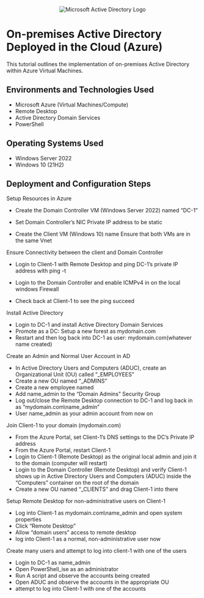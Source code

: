 <p align="center">
<img src="https://i.imgur.com/pU5A58S.png" alt="Microsoft Active Directory Logo"/>
</p>

<h1>On-premises Active Directory Deployed in the Cloud (Azure)</h1>
This tutorial outlines the implementation of on-premises Active Directory within Azure Virtual Machines.<br />




<h2>Environments and Technologies Used</h2>

- Microsoft Azure (Virtual Machines/Compute)
- Remote Desktop
- Active Directory Domain Services
- PowerShell

<h2>Operating Systems Used </h2>

- Windows Server 2022
- Windows 10 (21H2)



<h2>Deployment and Configuration Steps</h2>
Setup Resources in Azure

 - Create the Domain Controller VM (Windows Server 2022) named “DC-1”
 - Set Domain Controller’s NIC Private IP address to be static
 
 - Create the Client VM (Windows 10) name
 Ensure that both VMs are in the same Vnet 
 
 Ensure Connectivity between the client and Domain Controller
 
 - Login to Client-1 with Remote Desktop and ping DC-1’s private IP address with ping -t <ip address> 
  
 - Login to the Domain Controller and enable ICMPv4 in on the local windows Firewall
  
 - Check back at Client-1 to see the ping succeed

  
Install Active Directory
 - Login to DC-1 and install Active Directory Domain Services
 - Promote as a DC: Setup a new forest as mydomain.com
 - Restart and then log back into DC-1 as user: mydomain.com\(whatever name created)
  
  Create an Admin and Normal User Account in AD
 - In Active Directory Users and Computers (ADUC), create an Organizational Unit (OU) called “_EMPLOYEES”
 - Create a new OU named “_ADMINS”
 - Create a new employee named 
 - Add name_admin to the “Domain Admins” Security Group
 - Log out/close the Remote Desktop connection to DC-1 and log back in as “mydomain.com\name_admin”
 - User name_admin as your admin account from now on

  Join Client-1 to your domain (mydomain.com)
 - From the Azure Portal, set Client-1’s DNS settings to the DC’s Private IP address
 - From the Azure Portal, restart Client-1
 - Login to Client-1 (Remote Desktop) as the original local admin and join it to the domain (computer will restart)
 - Login to the Domain Controller (Remote Desktop) and verify Client-1 shows up in Active Directory Users and Computers (ADUC) inside the “Computers” container on the root of the domain
 - Create a new OU named “_CLIENTS” and drag Client-1 into there

  Setup Remote Desktop for non-administrative users on Client-1
 - Log into Client-1 as mydomain.com\name_admin and open system properties
 - Click “Remote Desktop”
 - Allow “domain users” access to remote desktop
 - log into Client-1 as a normal, non-administrative user now
  
  Create many users and attempt to log into client-1 with one of the users
 - Login to DC-1 as name_admin
 - Open PowerShell_ise as an administrator
 - Run A script and observe the accounts being created
 - Open ADUC and observe the accounts in the appropriate OU
 - attempt to log into Client-1 with one of the accounts 



  
  


